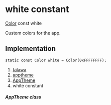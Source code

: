 
<div>

# white constant

</div>


[Color](https://api.flutter.dev/flutter/painting/Color-class.html) const
white



Custom colors for the app.



## Implementation

``` language-dart
static const Color white = Color(0xFFFFFFFF);
```







1.  [talawa](../../index.html)
2.  [apptheme](../../apptheme/)
3.  [AppTheme](../../apptheme/AppTheme-class.html)
4.  white constant

##### AppTheme class







